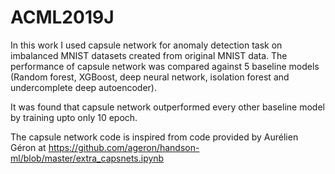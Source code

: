 # ACML2019J

In this work I used capsule network for anomaly detection task on imbalanced MNIST datasets created from original MNIST data.
The performance of capsule network was compared against 5 baseline models (Random forest, XGBoost, deep neural network, isolation forest and undercomplete deep autoencoder).

It was found that capsule network outperformed every other baseline model by training upto only 10 epoch.

The capsule network code is inspired from code provided by Aurélien Géron 
  at https://github.com/ageron/handson-ml/blob/master/extra_capsnets.ipynb
